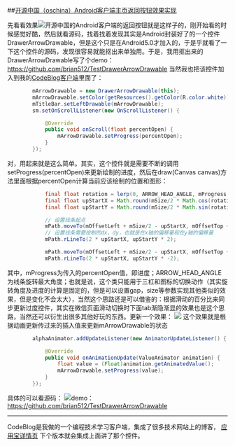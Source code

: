 ##[开源中国（oschina）Android客户端主页返回按钮效果实现](http://www.jianshu.com/p/00461fbfbcaf)

先看看效果![](http://upload-images.jianshu.io/upload_images/2075640-81a68c4b467dfd61?imageMogr2/auto-orient/strip)开源中国的Android客户端的返回按钮就是这样子的，刚开始看的时候感觉好酷，然后就看源码，找着找着发现其实是Android封装好了的一个控件DrawerArrowDrawable，但是这个只是在Android5.0才加入的，于是乎就看了一下这个控件的源码，发现很容易就能抠出来单独用。于是，我用抠出来的DrawerArrowDrawable写了个demo：https://github.com/brian512/TestDrawerArrowDrawable
当然我也把该控件加入到我的[CodeBlog客户端](http://www.wandoujia.com/apps/com.brian.csdnblog)里面了：
```java
        mArrowDrawable = new DrawerArrowDrawable(this);
        mArrowDrawable.setColor(getResources().getColor(R.color.white));
        mTitleBar.setLeftDrawable(mArrowDrawable);
        sm.setOnScrollListener(new OnScrollListener() {

            @Override
            public void onScroll(float percentOpen) {
                mArrowDrawable.setProgress(percentOpen);
            }
        });
```
对，用起来就是这么简单。其实，这个控件就是需要不断的调用setProgress(percentOpen)来更新绘制的进度，然后在draw(Canvas canvas)方法里面根据percentOpen计算当前应该绘制的位置和图形：
```java
            final float rotation = lerp(0, ARROW_HEAD_ANGLE, mProgress * 2 - 1);
            final float upStartX = Math.round(mSize/2 * Math.cos(rotation));
            final float upStartY = Math.round(mSize/2 * Math.sin(rotation));

			// 设置线条起点
            mPath.moveTo(mOffsetLeft + mSize/2 - upStartX, mOffsetTop + mSize - upStartY);
            // 设置线条需要绘制的dx、dy，也就是在x轴的偏移量和在y轴的偏移量
            mPath.rLineTo(2 * upStartX, upStartY * 2);

            mPath.moveTo(mOffsetLeft + mSize/2 - upStartX, mOffsetTop + mSize + upStartY);
            mPath.rLineTo(2 * upStartX, upStartY * -2);
```
其中，mProgress为传入的percentOpen值，即进度；ARROW_HEAD_ANGLE为线条旋转最大角度；也就是说，这个类只能用于三杠和图标的切换动作（其实旋转角度及进度的计算是固定的，但是可以设置gap，size等参数实现其他类似的效果，但是变化不会太大），当然这个思路还是可以借鉴的：根据滑动的百分比来同步更新过度控件，其实在微信页面滑动切换时下面tab渐隐渐显的效果也是这个思路，当然还可以衍生出很多其他好玩的东西。更新一个效果：
![](http://upload-images.jianshu.io/upload_images/2075640-b802b4d4cf2a7f86?imageMogr2/auto-orient/strip)
这个效果就是根据动画更新传过来的插入值来更新mArrowDrawable的状态
```java
        alphaAnimator.addUpdateListener(new AnimatorUpdateListener() {

            @Override
            public void onAnimationUpdate(ValueAnimator animation) {
                float value = (Float)animation.getAnimatedValue();
                mArrowDrawable.setProgress(value);
            }
        });
```
具体的可以看源码：
![](http://upload-images.jianshu.io/upload_images/2075640-f50ae6b7a36c8666?imageMogr2/auto-orient/strip%7CimageView2/2/w/1240)demo：https://github.com/brian512/TestDrawerArrowDrawable

-------------
CodeBlog是我做的一个编程技术学习客户端，集成了很多技术网站上的博客，
[应用宝详情页](http://sj.qq.com/myapp/detail.htm?apkName=com.brian.csdnblog)
下个版本就会集成上面讲了那个控件。